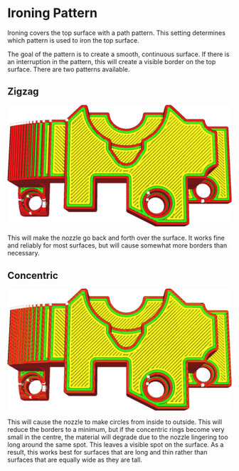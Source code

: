 Ironing Pattern
====
Ironing covers the top surface with a path pattern. This setting determines which pattern is used to iron the top surface.

The goal of the pattern is to create a smooth, continuous surface. If there is an interruption in the pattern, this will create a visible border on the top surface. There are two patterns available.

Zigzag
----
![Zigzag ironing pattern](../images/ironing_enabled_enabled.png)

This will make the nozzle go back and forth over the surface. It works fine and reliably for most surfaces, but will cause somewhat more borders than necessary.

Concentric
----
![Concentric ironing pattern](../images/ironing_pattern.png)

This will cause the nozzle to make circles from inside to outside. This will reduce the borders to a minimum, but if the concentric rings become very small in the centre, the material will degrade due to the nozzle lingering too long around the same spot. This leaves a visible spot on the surface. As a result, this works best for surfaces that are long and thin rather than surfaces that are equally wide as they are tall.